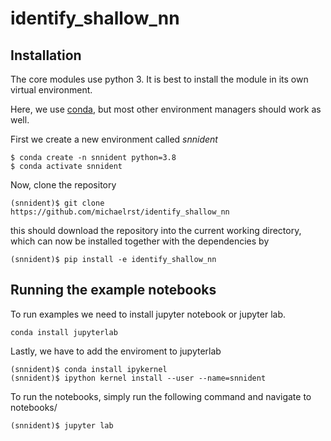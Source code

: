 # identify_shallow_nn


## Installation

The core modules use python 3. It is best to install the module in its own virtual environment.

Here, we use [conda](https://docs.conda.io/en/latest/), but most other environment managers should work as well. 

First we create a new environment called *snnident*
```
$ conda create -n snnident python=3.8
$ conda activate snnident
```
Now, clone the repository 
```
(snnident)$ git clone https://github.com/michaelrst/identify_shallow_nn
```
this should download the repository into the current working directory, which can now be installed together with the dependencies by
```
(snnident)$ pip install -e identify_shallow_nn
```



## Running the example notebooks

To run examples we need to install jupyter notebook or jupyter lab. 
```
conda install jupyterlab
```

Lastly, we have to add the enviroment to jupyterlab

```
(snnident)$ conda install ipykernel
(snnident)$ ipython kernel install --user --name=snnident
```

To run the notebooks, simply run the following command and navigate to notebooks/

```
(snnident)$ jupyter lab 
```
